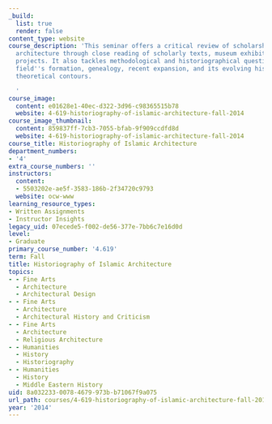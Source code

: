 ```yaml
---
_build:
  list: true
  render: false
content_type: website
course_description: 'This seminar offers a critical review of scholarship on Islamic
  architecture through close reading of scholarly texts, museum exhibitions, and architectural
  projects. It also tackles methodological and historiographical questions about the
  field''s formation, genealogy, recent expansion, and its evolving historical and
  theoretical contours.

  '
course_image:
  content: e01628e1-40ec-d322-3d96-c98365515b78
  website: 4-619-historiography-of-islamic-architecture-fall-2014
course_image_thumbnail:
  content: 859837ff-7cb3-7055-bfab-9f909ccdfd8d
  website: 4-619-historiography-of-islamic-architecture-fall-2014
course_title: Historiography of Islamic Architecture
department_numbers:
- '4'
extra_course_numbers: ''
instructors:
  content:
  - 5503202e-ae5f-3583-186b-2f34720c9793
  website: ocw-www
learning_resource_types:
- Written Assignments
- Instructor Insights
legacy_uid: 07ecede5-f002-de56-377e-7bb6c7e16d0d
level:
- Graduate
primary_course_number: '4.619'
term: Fall
title: Historiography of Islamic Architecture
topics:
- - Fine Arts
  - Architecture
  - Architectural Design
- - Fine Arts
  - Architecture
  - Architectural History and Criticism
- - Fine Arts
  - Architecture
  - Religious Architecture
- - Humanities
  - History
  - Historiography
- - Humanities
  - History
  - Middle Eastern History
uid: 8a032233-0078-4679-973b-b71067f9a075
url_path: courses/4-619-historiography-of-islamic-architecture-fall-2014
year: '2014'
---
```

